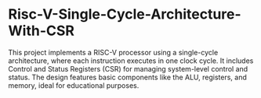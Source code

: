 # Risc-V-Single-Cycle-Architecture-With-CSR
This project implements a RISC-V processor using a single-cycle architecture, where each instruction executes in one clock cycle. It includes Control and Status Registers (CSR) for managing system-level control and status. The design features basic components like the ALU, registers, and memory, ideal for educational purposes.
